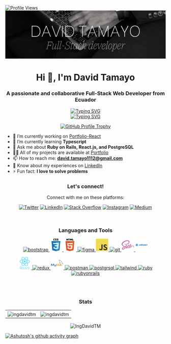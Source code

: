 <p align="left">
  <img src="https://komarev.com/ghpvc/?username=ingdavidtm&label=Profile%20views&color=0e75b6&style=flat-square" alt="Profile Views">
  <img src="./banner.png" alt="Banner">
</p>

<h1 align="center">Hi 👋, I'm David Tamayo</h1>
<h3 align="center">A passionate and collaborative Full-Stack Web Developer from Ecuador</h3>

<div align="center">
  <a href="https://git.io/typing-svg">
    <img src="https://readme-typing-svg.herokuapp.com?font=Fira+Code&size=40&pause=1100&color=53A718&center=true&vCenter=true&width=435&lines=%22Hello%2C+World!%22" alt="Typing SVG">
  </a>
</div>

<div align="center">
  <a href="https://git.io/typing-svg">
    <img src="https://readme-typing-svg.herokuapp.com?font=Fira+Code&size=15&duration=1250&color=53A718&background=000000&center=true&vCenter=true&multiline=true&width=360&height=120&lines=00100010+01001000+01100101+01101100;01101100+01101111+00101100+00100000;01010111+01101111+01110010+01101100;01100100+00100001+00100010" alt="Typing SVG">
  </a>
</div>

<p align="center">
  <a href="https://github.com/ryo-ma/github-profile-trophy">
    <img src="https://github-profile-trophy.vercel.app/?username=ingdavidtm&margin-w=15&theme=juicyfresh&no-frame=true" alt="GitHub Profile Trophy">
  </a>
</p>

- 🔭 I’m currently working on [Portfolio-React](https://github.com/IngDavidTM/portfolio-react)
- 🌱 I’m currently learning **Typescript**
- 💬 Ask me about **Ruby on Rails, React.js, and PostgreSQL**
- 👨‍💻 All of my projects are available at [Portfolio](https://ingdavidtm.github.io/portfolio/)
- 📫 How to reach me: **david.tamayo1112@gmail.com**
- 📄 Know about my experiences on [LinkedIn](https://www.linkedin.com/in/ing-david-tamayo)
- ⚡ Fun fact: **I love to solve problems**

<h3 align="center">Let's connect!</h3>
<p align="center">Connect with me on these platforms:</p>
<p align="center">
  <a href="https://twitter.com/david5tm" target="_blank"><img src="https://github.com/gauravghongde/social-icons/blob/master/SVG/Color/Twitter.svg" alt="Twitter" height="50" width="50"></a>
  <a href="https://www.linkedin.com/in/ing-david-tamayo/" target="_blank"><img src="https://github.com/gauravghongde/social-icons/blob/master/SVG/Color/LinkedIN.svg" alt="LinkedIn" height="50" width="50"></a>
  <a href="https://stackoverflow.com/users/20215198/david-tamayo" target="_blank"><img src="https://github.com/gauravghongde/social-icons/blob/master/SVG/Color/Stackoverflow.svg" alt="Stack Overflow" height="50" width="50"></a>
  <a href="https://www.instagram.com/davitam123/" target="_blank"><img src="https://github.com/gauravghongde/social-icons/blob/master/SVG/Color/Instagram.svg" alt="Instagram" height="50" width="50"></a>
    <a href="https://medium.com/@david.tamayo1112" target="_blank"><img src="https://github.com/gauravghongde/social-icons/blob/master/SVG/Color/Medium.svg" alt="Medium" height="50" width="50"></a>
</p>
<div>‎ </div>

<h3 align="center">Languages and Tools</h3>
<p align="center">
  <a href="https://getbootstrap.com" target="_blank"> <img src="https://brandslogos.com/wp-content/uploads/images/bootstrap-logo.png" alt="bootstrap" width="40" height="40"/> </a> 
  <a href="https://www.w3schools.com/css/" target="_blank" rel="noreferrer"> <img src="https://raw.githubusercontent.com/devicons/devicon/master/icons/css3/css3-original-wordmark.svg" alt="css3" width="40" height="40"/> </a>
  <a href="https://www.w3.org/html/" target="_blank" rel="noreferrer"> <img src="https://raw.githubusercontent.com/devicons/devicon/master/icons/html5/html5-original-wordmark.svg" alt="html5" width="40" height="40"/> </a>
  <a href="https://www.figma.com/" target="_blank"> <img src="https://www.vectorlogo.zone/logos/figma/figma-icon.svg" alt="figma" width="40" height="40"/> </a>
  <a href="https://developer.mozilla.org/en-US/docs/Web/JavaScript" target="_blank" rel="noreferrer"> <img src="https://raw.githubusercontent.com/devicons/devicon/master/icons/javascript/javascript-original.svg" alt="javascript" width="40" height="40"/> </a>
  <a href="https://git-scm.com/" target="_blank"> <img src="https://www.vectorlogo.zone/logos/git-scm/git-scm-icon.svg" alt="git" width="40" height="40"/> </a>
  <a href="https://sass-lang.com" target="_blank" rel="noreferrer"> <img src="https://raw.githubusercontent.com/devicons/devicon/master/icons/sass/sass-original.svg" alt="sass" width="40" height="40"/> </a>
  <a href="https://webpack.js.org" target="_blank" rel="noreferrer"> <img src="https://raw.githubusercontent.com/devicons/devicon/d00d0969292a6569d45b06d3f350f463a0107b0d/icons/webpack/webpack-original-wordmark.svg" alt="webpack" width="40" height="40"/> </a>
  </p>
  <p align="center">
  <a href="https://reactjs.org/" target="_blank"> <img src="https://github.com/devicons/devicon/blob/master/icons/react/react-original-wordmark.svg" alt="react" width="40" height="40"/> </a>
  <a href="https://redux.js.org/" target="_blank"> <img src="https://d33wubrfki0l68.cloudfront.net/0834d0215db51e91525a25acf97433051f280f2f/c30f5/img/redux.svg" alt="redux" width="40" height="40"/> </a>
  <a href="https://www.mysql.com/" target="_blank"> <img src="https://github.com/devicons/devicon/blob/master/icons/mysql/mysql-original-wordmark.svg" alt="mysql" width="40" height="40"/> </a>
  <a href="https://postman.com" target="_blank"> <img src="https://www.vectorlogo.zone/logos/getpostman/getpostman-icon.svg" alt="postman" width="40" height="40"/> </a>
  <a href="https://www.postgresql.org/" target="_blank"> <img src="https://www.vectorlogo.zone/logos/postgresql/postgresql-icon.svg" alt="postgrsql" width="40" height="40"/> </a>
  <a href="https://tailwindcss.com/" target="_blank"> <img src="https://www.vectorlogo.zone/logos/tailwindcss/tailwindcss-icon.svg" alt="tailwind" width="40" height="40"/> </a>
  <a href="https://www.ruby-lang.org/en/" target="_blank"> <img src="https://www.vectorlogo.zone/logos/ruby-lang/ruby-lang-icon.svg" alt="ruby" width="40" height="40"/> </a>
  <a href="https://rubyonrails.org/" target="_blank"> <img src="https://www.logo.wine/a/logo/Ruby_on_Rails/Ruby_on_Rails-Logo.wine.svg" alt="rubyonrails" width="40" height="40"/> </a>
  </p>

<div>‎ </div>
<div>‎ </div>
<h3 align="center">Stats</h3>

<table width="100%" align="center">
  <tr>
    <td>
      <img align="center" height="190em" src="https://github-readme-stats.vercel.app/api/top-langs?username=ingdavidtm&show_icons=true&locale=en&theme=tokyonight&hide_border=true" alt="ingdavidtm" />
    </td>
    <td>
      <img align="center" height="190em" src="https://github-readme-stats.vercel.app/api?username=ingdavidtm&show_icons=true&locale=en&theme=tokyonight&hide_border=true" alt="ingdavidtm" />
    </td>
  </tr>
</table>




<p align="center"><img align="center" src="https://github-readme-streak-stats.herokuapp.com/?user=IngDavidTM&&theme=tokyonight&hide_border=true" alt="IngDavidTM" /></p>

 [![Ashutosh's github activity graph](https://github-readme-activity-graph.cyclic.app/graph?username=IngDavidTM&theme=merko)](https://github.com/ashutosh00710/github-readme-activity-graph)

